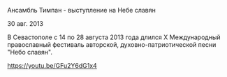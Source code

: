Ансамбль Тимпан - выступление на Небе славян

30 авг. 2013 

В Севастополе с 14 по 28 августа 2013 года длился X Международный  православный фестиваль авторской, духовно-патриотической песни "Небо славян".


https://youtu.be/GFu2Y6dG1x4